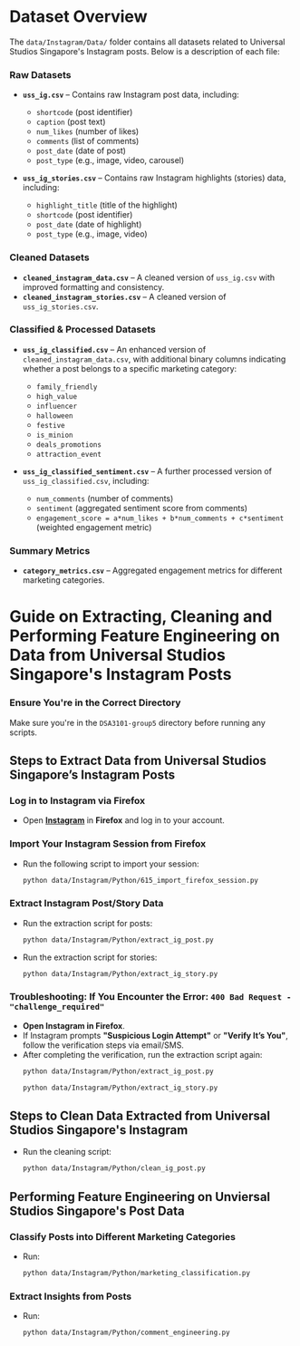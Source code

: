 # Dataset Overview 

The `data/Instagram/Data/` folder contains all datasets related to Universal Studios Singapore's Instagram posts. Below is a description of each file:  

### **Raw Datasets**  
- **`uss_ig.csv`** – Contains raw Instagram post data, including:  
  - `shortcode` (post identifier)  
  - `caption` (post text)  
  - `num_likes` (number of likes)  
  - `comments` (list of comments)  
  - `post_date` (date of post)  
  - `post_type` (e.g., image, video, carousel)  

- **`uss_ig_stories.csv`** – Contains raw Instagram highlights (stories) data, including:  
  - `highlight_title` (title of the highlight)  
  - `shortcode` (post identifier)  
  - `post_date` (date of highlight)  
  - `post_type` (e.g., image, video)  

### **Cleaned Datasets**  
- **`cleaned_instagram_data.csv`** – A cleaned version of `uss_ig.csv` with improved formatting and consistency.  
- **`cleaned_instagram_stories.csv`** – A cleaned version of `uss_ig_stories.csv`.  

### **Classified & Processed Datasets**  
- **`uss_ig_classified.csv`** – An enhanced version of `cleaned_instagram_data.csv`, with additional binary columns indicating whether a post belongs to a specific marketing category:  
  - `family_friendly`  
  - `high_value`
  - `influencer`
  - `halloween`
  - `festive`
  - `is_minion`
  - `deals_promotions`
  - `attraction_event`  

- **`uss_ig_classified_sentiment.csv`** – A further processed version of `uss_ig_classified.csv`, including:  
  - `num_comments` (number of comments)  
  - `sentiment` (aggregated sentiment score from comments)  
  - `engagement_score = a*num_likes + b*num_comments + c*sentiment` (weighted engagement metric)  

### **Summary Metrics**  
- **`category_metrics.csv`** – Aggregated engagement metrics for different marketing categories.  


# Guide on Extracting, Cleaning and Performing Feature Engineering on Data from Universal Studios Singapore's Instagram Posts

### Ensure You're in the Correct Directory  
Make sure you're in the `DSA3101-group5` directory before running any scripts.  

## Steps to Extract Data from Universal Studios Singapore’s Instagram Posts  

### Log in to Instagram via Firefox  
- Open **[Instagram](https://www.instagram.com/)** in **Firefox** and log in to your account.  

### Import Your Instagram Session from Firefox
- Run the following script to import your session:  
    ```bash
    python data/Instagram/Python/615_import_firefox_session.py
    ```
### Extract Instagram Post/Story Data 
- Run the extraction script for posts:
    ```bash
    python data/Instagram/Python/extract_ig_post.py
    ```
- Run the extraction script for stories:
    ```bash
    python data/Instagram/Python/extract_ig_story.py
    ```

### Troubleshooting: If You Encounter the Error: `400 Bad Request - "challenge_required"`
- **Open Instagram in Firefox**.
- If Instagram prompts **"Suspicious Login Attempt"** or **"Verify It’s You"**, follow the verification steps via email/SMS.
- After completing the verification, run the extraction script again:
    ```bash
    python data/Instagram/Python/extract_ig_post.py
    ```
    ```bash
    python data/Instagram/Python/extract_ig_story.py
    ```

## Steps to Clean Data Extracted from Universal Studios Singapore's Instagram

- Run the cleaning script:
    ```bash
    python data/Instagram/Python/clean_ig_post.py
    ```

## Performing Feature Engineering on Unviersal Studios Singapore's Post Data

### Classify Posts into Different Marketing Categories
- Run:
    ```bash
    python data/Instagram/Python/marketing_classification.py
    ```

### Extract Insights from Posts
- Run:
    ```bash
    python data/Instagram/Python/comment_engineering.py
    ```


